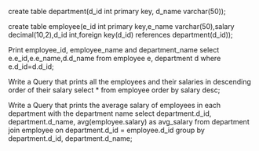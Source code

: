 create table department(d_id int primary key, d_name varchar(50));

create table employee(e_id int primary key,e_name varchar(50),salary decimal(10,2),d_id int,foreign key(d_id) references department(d_id));

Print employee_id, employee_name and department_name
select e.e_id,e.e_name,d.d_name from employee e, department d where e.d_id=d.d_id;


Write a Query that prints all the employees and their salaries in descending order of their salary
select * from employee order by salary desc;


Write a Query that prints the average salary of employees in each department with the department name
select department.d_id, department.d_name, avg(employee.salary) as avg_salary from department join employee on department.d_id = employee.d_id group by department.d_id, department.d_name;
